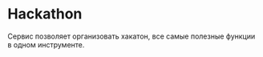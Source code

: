# Hackathon

Сервис позволяет организовать хакатон, все самые полезные функции в одном инструменте.
